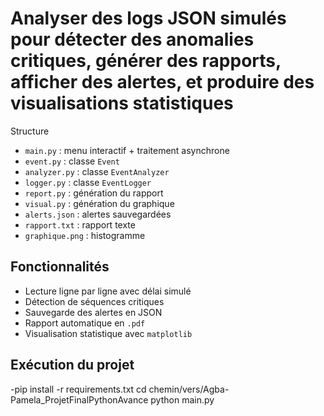# Analyser des logs JSON simulés pour détecter des anomalies critiques, générer des rapports, afficher des alertes, et produire des visualisations statistiques

Structure

- `main.py` : menu interactif + traitement asynchrone
- `event.py` : classe `Event`
- `analyzer.py` : classe `EventAnalyzer`
- `logger.py` : classe `EventLogger`
- `report.py` : génération du rapport
- `visual.py` : génération du graphique
- `alerts.json` : alertes sauvegardées
- `rapport.txt` : rapport texte
- `graphique.png` : histogramme

## Fonctionnalités

- Lecture ligne par ligne avec délai simulé
- Détection de séquences critiques
- Sauvegarde des alertes en JSON
- Rapport automatique en `.pdf`
- Visualisation statistique avec `matplotlib`

## Exécution du projet

-pip install -r requirements.txt
cd chemin/vers/Agba-Pamela_ProjetFinalPythonAvance
python main.py
